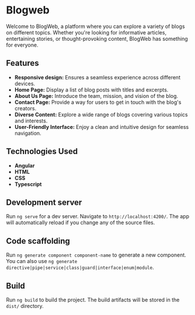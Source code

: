 # Blogweb

Welcome to BlogWeb, a platform where you can explore a variety of blogs on different topics. Whether you're looking for informative articles, entertaining stories, or thought-provoking content, BlogWeb has something for everyone.

## Features

- **Responsive design:** Ensures a seamless experience across different devices.
- **Home Page:** Display a list of blog posts with titles and excerpts.
- **About Us Page:** Introduce the team, mission, and vision of the blog.
- **Contact Page:** Provide a way for users to get in touch with the blog's creators.
- **Diverse Content:** Explore a wide range of blogs covering various topics and interests.
- **User-Friendly Interface:** Enjoy a clean and intuitive design for seamless navigation.

## Technologies Used

- **Angular**
- **HTML**
- **CSS**
- **Typescript**

## Development server

Run `ng serve` for a dev server. Navigate to `http://localhost:4200/`. The app will automatically reload if you change any of the source files.

## Code scaffolding

Run `ng generate component component-name` to generate a new component. You can also use `ng generate directive|pipe|service|class|guard|interface|enum|module`.

## Build

Run `ng build` to build the project. The build artifacts will be stored in the `dist/` directory.
